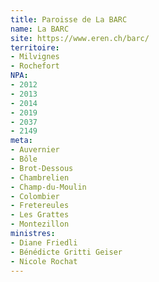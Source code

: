 ```yaml
---
title: Paroisse de La BARC
name: La BARC
site: https://www.eren.ch/barc/
territoire:
- Milvignes
- Rochefort
NPA:
- 2012
- 2013
- 2014
- 2019
- 2037
- 2149
meta:
- Auvernier
- Bôle
- Brot-Dessous
- Chambrelien
- Champ-du-Moulin
- Colombier
- Fretereules
- Les Grattes
- Montezillon
ministres:
- Diane Friedli
- Bénédicte Gritti Geiser
- Nicole Rochat
---
```


